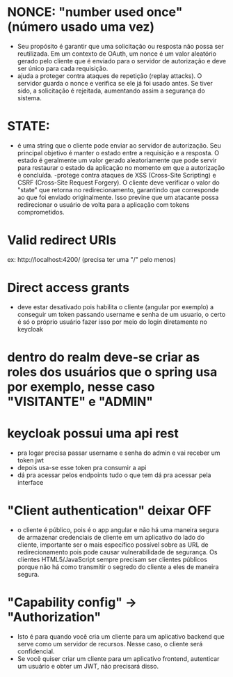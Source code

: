 # NONCE: "number used once" (número usado uma vez)
- Seu propósito é garantir que uma solicitação ou resposta não possa ser reutilizada. Em um contexto de OAuth, um nonce é um valor aleatório gerado pelo cliente que é enviado para o servidor de autorização e deve ser único para cada requisição.
- ajuda a proteger contra ataques de repetição (replay attacks). O servidor guarda o nonce e verifica se ele já foi usado antes. Se tiver sido, a solicitação é rejeitada, aumentando assim a segurança do sistema.

# STATE:
- é uma string que o cliente pode enviar ao servidor de autorização. Seu principal objetivo é manter o estado entre a requisição e a resposta. O estado é geralmente um valor gerado aleatoriamente que pode servir para restaurar o estado da aplicação no momento em que a autorização é concluída.
-protege contra ataques de XSS (Cross-Site Scripting) e CSRF (Cross-Site Request Forgery). O cliente deve verificar o valor do "state" que retorna no redirecionamento, garantindo que corresponde ao que foi enviado originalmente. Isso previne que um atacante possa redirecionar o usuário de volta para a aplicação com tokens comprometidos.

# Valid redirect URIs 
ex: http://localhost:4200/  (precisa ter uma "/" pelo menos)

# Direct access grants
- deve estar desativado pois habilita o cliente (angular por exemplo) a conseguir um token passando username e senha de um usuario, o certo é só o próprio usuário fazer isso por meio do login diretamente no keycloak

# dentro do realm deve-se criar as roles dos usuários que o spring usa por exemplo, nesse caso "VISITANTE" e "ADMIN"

# keycloak possui uma api rest
- pra logar precisa passar username e senha do admin e vai receber um token jwt
- depois usa-se esse token pra consumir a api
- dá pra acessar pelos endpoints tudo o que tem dá pra acessar pela interface

# "Client authentication" deixar OFF
- o cliente é público, pois é o app angular e não há uma maneira segura de armazenar credenciais de cliente em um aplicativo do lado do cliente, importante ser o mais específico possível sobre as URL de redirecionamento pois pode causar vulnerabilidade de segurança.
Os clientes HTML5/JavaScript sempre precisam ser clientes públicos porque não há como transmitir o segredo do cliente a eles de maneira segura.

# "Capability config" -> "Authorization"
- Isto é para quando você cria um cliente para um aplicativo backend que serve como um servidor de recursos. Nesse caso, o cliente será confidencial.
- Se você quiser criar um cliente para um aplicativo frontend, autenticar um usuário e obter um JWT, não precisará disso.